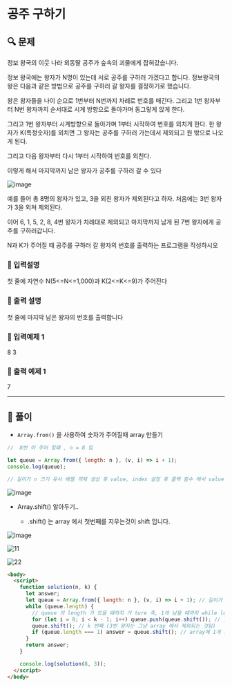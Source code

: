 # 공주 구하기

## 🔍 문제

정보 왕국의 이웃 나라 외동딸 공주가 숲속의 괴물에게 잡혀갔습니다.

정보 왕국에는 왕자가 N명이 있는데 서로 공주를 구하러 가겠다고 합니다. 정보왕국의 왕은 다음과 같은 방법으로 공주를 구하러 갈 왕자를 결정하기로 했습니다.

왕은 왕자들을 나이 순으로 1번부터 N번까지 차례로 번호를 매긴다. 그리고 1번 왕자부터 N번 왕자까지 순서대로 시계 방향으로 돌아가며 동그랗게 앉게 한다.

그리고 1번 왕자부터 시계방향으로 돌아가며 1부터 시작하여 번호를 외치게 한다. 한 왕자가 K(특정숫자)를 외치면 그 왕자는 공주를 구하러 가는데서 제외되고 원 밖으로 나오게 된다.

그리고 다음 왕자부터 다시 1부터 시작하여 번호를 외친다.

이렇게 해서 마지막까지 남은 왕자가 공주를 구하러 갈 수 있다

![image](https://user-images.githubusercontent.com/28912774/118415417-29346e00-b6e5-11eb-8510-a9e264e65b4a.png)

예를 들어 총 8명의 왕자가 있고, 3을 외친 왕자가 제외된다고 하자. 처음에는 3번 왕자가 3을 외쳐 제외된다.

이어 6, 1, 5, 2, 8, 4번 왕자가 차례대로 제외되고 마지막까지 남게 된 7번 왕자에게 공주를 구하러갑니다.

N과 K가 주어질 때 공주를 구하러 갈 왕자의 번호를 출력하는 프로그램을 작성하시오

### 🔹 입력설명

첫 줄에 자연수 N(5<=N<=1,000)과 K(2<=K<=9)가 주어진다

### 🔹 출력 설명

첫 줄에 마지막 남은 왕자의 번호를 출력합니다

### 🔹 입력예제 1

8 3

### 🔹 출력 예제 1

7

---

## 📌 풀이

- `Array.from()` 을 사용하여 숫자가 주어질때 array 만들기

```js
//  8번 이 주어 질때 , n = 8 임

let queue = Array.from({ length: n }, (v, i) => i + 1);
console.log(queue);

// 길이가 n 크기 유사 배열 객체 생성 후 value, index 설정 후 콜백 함수 에서 value 값이 i 는 0 이니까 i+1 해서 1부터 8싸지의 array를 생성
```

![image](https://user-images.githubusercontent.com/28912774/118416935-eececf00-b6ec-11eb-9eab-84cb622f3a39.png)

- Array.shift() 알아두기..

  - .shift() 는 array 에서 첫번째를 지우는것이 shift 입니다.

![image](https://user-images.githubusercontent.com/28912774/118417335-9bf61700-b6ee-11eb-82d2-08aad87d06ea.png)

![11](https://user-images.githubusercontent.com/28912774/118417884-13c54100-b6f1-11eb-9b57-291692ec6694.jpg)

![22](https://user-images.githubusercontent.com/28912774/118417885-14f66e00-b6f1-11eb-8751-a9181919c1ac.jpg)

```html
<body>
  <script>
    function solution(n, k) {
      let answer;
      let queue = Array.from({ length: n }, (v, i) => i + 1); // 길이가 n 크기 유사 배열 객체 생성 후 value, index 설정 후 콜백 함수 에서 value 값이 i 는 0 이니까 i+1 해서 1부터 8싸지의 array를 생성
      while (queue.length) {
        // queue 의 length 가 있을 때까지 가 ture 즉, 1개 남을 때까지 while loop 이 된다고 보면됨
        for (let i = 0; i < k - 1; i++) queue.push(queue.shift()); // 1번째 value 값을 shift(기존 array 에서 지운다음) 에 뒤에다 push 해주는것 을 k-1 번째 까지 반복(1번왕자, 2번 왕자)
        queue.shift(); // k 번째 (3번 왕자는 그냥 array 에서 제외되는 것임)
        if (queue.length === 1) answer = queue.shift(); // array에 1개 값이 남을때 그 남은 값을 answer 로 return
      }
      return answer;
    }

    console.log(solution(8, 3));
  </script>
</body>
```
